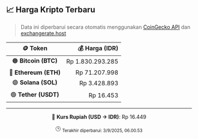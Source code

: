 

<!-- HARGA_KRIPTO -->
## 📈 Harga Kripto Terbaru

> Data ini diperbarui secara otomatis menggunakan [CoinGecko API](https://www.coingecko.com/) dan [exchangerate.host](https://exchangerate.host/)

<div align="center">

| 🪙 Token | 💰 Harga (IDR) |
|:------:|---------------:|
| 🟠 **Bitcoin (BTC)**   | Rp 1.830.293.285 |
| 🔵 **Ethereum (ETH)**  | Rp 71.207.998 |
| 🟣 **Solana (SOL)**    | Rp 3.428.893 |
| 🟢 **Tether (USDT)**   | Rp 16.453 |

---

💱 **Kurs Rupiah (USD → IDR)**: Rp 16.449

🕒 <sub>Terakhir diperbarui: 3/9/2025, 06.00.53</sub>

</div>
<!-- /HARGA_KRIPTO -->